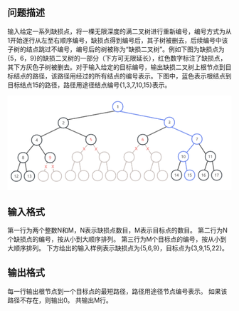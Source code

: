 ## 问题描述

输入给定一系列缺损点，将一棵无限深度的满二叉树进行重新编号，编号方式为从1开始逐行从左至右顺序编号，缺损点得到编号后，其子树被删去，后续编号中该子树的结点跳过不编号，编号后的树被称为“缺损二叉树”。例如下图为缺损点为{5，6，9}的缺损二叉树的一部分（下方可无限延长），红色数字标注了缺损点，其下方灰色子树被删去。对于输入给定的目标编号，输出缺损二叉树上根节点到目标结点的路径，该路径用经过的所有结点的编号表示。下图中，蓝色表示根结点到目标结点15的路径，路径用途径结点编号{1,3,7,10,15}表示。

![](images/OJ4.png)
 
## 输入格式

第一行为两个整数N和M，N表示缺损点数目，M表示目标点的数目。
第二行为N个缺损点的编号，按从小到大顺序排列。
第三行为M个目标点的编号，按从小到大顺序排列。
下方给出的输入样例表示缺损点为{5,6,9}，目标点为{3,9,15,22}。

## 输出格式
每一行输出根节点到一个目标点的最短路径，路径用途径节点编号表示。
如果该路径不存在，则输出0。
共输出M行。